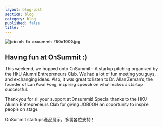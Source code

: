 ```yaml
---
layout: blog-post
section: blog
category: blog
published: false
title: ''
---
```

![jobdoh-fb-onsummit-750x1000.jpg]({{site.baseurl}}/media/jobdoh-fb-onsummit-750x1000.jpg)


## Having fun at OnSummit :)
  
  
  
  

This weekend, we hopped onto OnSummit – A startup pitching organised by the HKU Alumni Entrepreneurs Club. We had a lot of fun meeting you guys, and exchanging ideas. Also, it was great to listen to Dr. Allan Zeman’s, the founder of Lan Kwai Fong, inspiring speech on what makes a startup successful.

Thank you for all your support at Onsummit! Special thanks to the HKU Alumni Entrepreneurs Club for giving JOBDOH an opportunity to inspire people on stage.

OnSummit startups產品展示，多謝各位支持！
